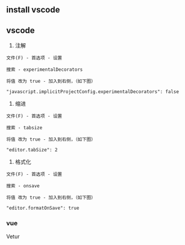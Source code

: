 
## install vscode

## vscode 

1. 注解 
```
文件(F) - 首选项 - 设置

搜索 - experimentalDecorators

将值 改为 true - 加入到右侧，（如下图）

"javascript.implicitProjectConfig.experimentalDecorators": false
```
1. 缩进 
```
文件(F) - 首选项 - 设置

搜索 - tabsize

将值 改为 true - 加入到右侧，（如下图）

"editor.tabSize": 2
```

1. 格式化 
```
文件(F) - 首选项 - 设置

搜索 - onsave

将值 改为 true - 加入到右侧，（如下图）

"editor.formatOnSave": true
```


### vue

Vetur

